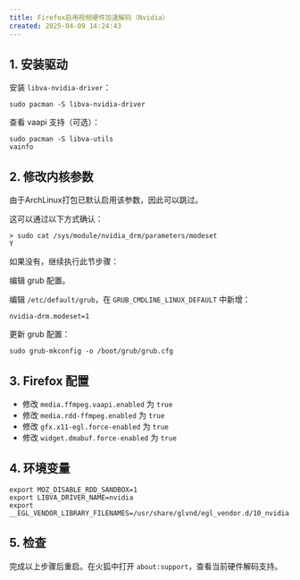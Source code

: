 ```yaml
---
title: Firefox启用视频硬件加速解码（Nvidia）
created: 2025-04-09 14:24:43
---
```

## 1. 安装驱动

安装 `libva-nvidia-driver`：

```shell
sudo pacman -S libva-nvidia-driver
```

查看 vaapi 支持（可选）：

```shell
sudo pacman -S libva-utils
vainfo
```

## 2. 修改内核参数

由于ArchLinux打包已默认启用该参数，因此可以跳过。

这可以通过以下方式确认：

```shell
> sudo cat /sys/module/nvidia_drm/parameters/modeset
Y
```

如果没有，继续执行此节步骤：

编辑 grub 配置。

编辑 `/etc/default/grub`，在 `GRUB_CMDLINE_LINUX_DEFAULT` 中新增：

```
nvidia-drm.modeset=1
```

更新 grub 配置：

```shell
sudo grub-mkconfig -o /boot/grub/grub.cfg
```

## 3. Firefox 配置

- 修改 `media.ffmpeg.vaapi.enabled` 为 `true`
- 修改 `media.rdd-ffmpeg.enabled` 为 `true`
- 修改 `gfx.x11-egl.force-enabled` 为 `true`
- 修改 `widget.dmabuf.force-enabled` 为 `true`

## 4. 环境变量

```shell
export MOZ_DISABLE_RDD_SANDBOX=1
export LIBVA_DRIVER_NAME=nvidia
export __EGL_VENDOR_LIBRARY_FILENAMES=/usr/share/glvnd/egl_vendor.d/10_nvidia.json
```

## 5. 检查

完成以上步骤后重启。在火狐中打开 `about:support`，查看当前硬件解码支持。
